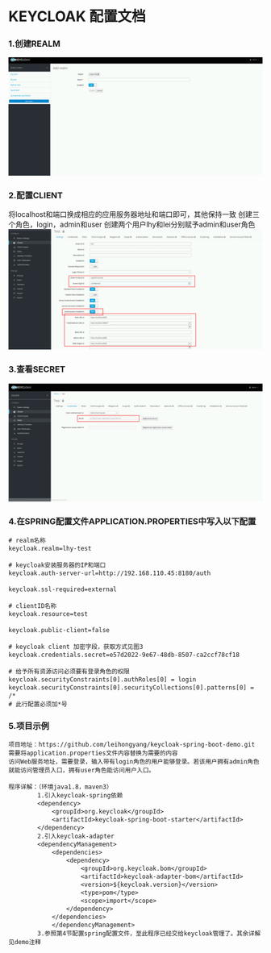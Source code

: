 # KEYCLOAK 配置文档

### 1.创建REALM
![alt text](create_realm.png)

### 2.配置CLIENT
将localhost和端口换成相应的应用服务器地址和端口即可，其他保持一致
创建三个角色，login，admin和user
创建两个用户lhy和lei分别赋予admin和user角色
![alt text](clientconf.png)
### 3.查看SECRET
![alt text](secret.png)
### 4.在SPRING配置文件APPLICATION.PROPERTIES中写入以下配置
```
# realm名称
keycloak.realm=lhy-test

# keycloak安装服务器的IP和端口
keycloak.auth-server-url=http://192.168.110.45:8180/auth

keycloak.ssl-required=external

# clientID名称
keycloak.resource=test

keycloak.public-client=false

# keycloak client 加密字段，获取方式见图3
keycloak.credentials.secret=e57d2022-9e67-48db-8507-ca2ccf78cf18

# 给予所有资源访问必须要有登录角色的权限
keycloak.securityConstraints[0].authRoles[0] = login
keycloak.securityConstraints[0].securityCollections[0].patterns[0] = /*
# 此行配置必须加*号
```
### 5.项目示例
```
项目地址：https://github.com/leihongyang/keycloak-spring-boot-demo.git
需要将application.properties文件内容替换为需要的内容
访问Web服务地址，需要登录，输入带有login角色的用户能够登录。若该用户拥有admin角色就能访问管理员入口，拥有user角色能访问用户入口。

程序详解：（环境java1.8，maven3）
		1.引入keycloak-spring依赖
		<dependency>
			<groupId>org.keycloak</groupId>
			<artifactId>keycloak-spring-boot-starter</artifactId>
		</dependency>
		2.引入keycloak-adapter
		<dependencyManagement>
			<dependencies>
				<dependency>
					<groupId>org.keycloak.bom</groupId>
					<artifactId>keycloak-adapter-bom</artifactId>
					<version>${keycloak.version}</version>
					<type>pom</type>
					<scope>import</scope>
				</dependency>
			</dependencies>
			</dependencyManagement>
		3.参照第4节配置spring配置文件，至此程序已经交给keycloak管理了。其余详解见demo注释
```
